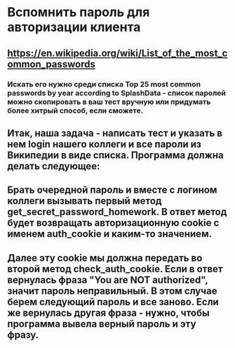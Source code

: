 # Вспомнить пароль для авторизации клиента

## https://en.wikipedia.org/wiki/List_of_the_most_common_passwords
### Искать его нужно среди списка Top 25 most common passwords by year according to SplashData - список паролей можно скопировать в ваш тест вручную или придумать более хитрый способ, если сможете.

##  Итак, наша задача - написать тест и указать в нем login нашего коллеги и все пароли из Википедии в виде списка. Программа должна делать следующее:

##  Брать очередной пароль и вместе с логином коллеги вызывать первый метод get_secret_password_homework. В ответ метод будет возвращать авторизационную cookie с именем auth_cookie и каким-то значением.

## Далее эту cookie мы должна передать во второй метод check_auth_cookie. Если в ответ вернулась фраза "You are NOT authorized", значит пароль неправильный. В этом случае берем следующий пароль и все заново. Если же вернулась другая фраза - нужно, чтобы программа вывела верный пароль и эту фразу.